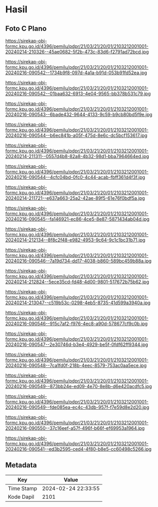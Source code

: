 # Hasil

## Foto C Plano

https://sirekap-obj-formc.kpu.go.id/4396/pemilu/pdpr/21/03/21/20/01/2103212001001-20240214-210326--45ae0682-5f2b-473c-83d6-f2791ad72bcd.jpg

https://sirekap-obj-formc.kpu.go.id/4396/pemilu/pdpr/21/03/21/20/01/2103212001001-20240216-090542--1734b9f8-097d-4a1a-b91d-053b91fd52ea.jpg

https://sirekap-obj-formc.kpu.go.id/4396/pemilu/pdpr/21/03/21/20/01/2103212001001-20240216-090542--01baa632-6913-4e04-9565-bb378b531c79.jpg

https://sirekap-obj-formc.kpu.go.id/4396/pemilu/pdpr/21/03/21/20/01/2103212001001-20240216-090543--6bade432-9644-4133-9c59-b9cb80bd5f9e.jpg

https://sirekap-obj-formc.kpu.go.id/4396/pemilu/pdpr/21/03/21/20/01/2103212001001-20240216-090544--b6ec841b-a05f-475d-8e6c-dc5bcf153617.jpg

https://sirekap-obj-formc.kpu.go.id/4396/pemilu/pdpr/21/03/21/20/01/2103212001001-20240214-211311--0557d4b8-82a8-4b32-98d1-bba7964664ed.jpg

https://sirekap-obj-formc.kpu.go.id/4396/pemilu/pdpr/21/03/21/20/01/2103212001001-20240216-090544--4cfc04bd-0fc0-4c44-acab-fbff361d4f3f.jpg

https://sirekap-obj-formc.kpu.go.id/4396/pemilu/pdpr/21/03/21/20/01/2103212001001-20240214-211721--e637a663-25a2-42ae-89f5-61e76f0bdf5a.jpg

https://sirekap-obj-formc.kpu.go.id/4396/pemilu/pdpr/21/03/21/20/01/2103212001001-20240216-090545--fa146921-ec86-4ce5-8e87-5871434ab04d.jpg

https://sirekap-obj-formc.kpu.go.id/4396/pemilu/pdpr/21/03/21/20/01/2103212001001-20240214-212134--8f8c2f48-e982-4953-9c64-9c1c1bc31b71.jpg

https://sirekap-obj-formc.kpu.go.id/4396/pemilu/pdpr/21/03/21/20/01/2103212001001-20240216-090546--7a19d734-dd17-4038-b860-589bc459b88a.jpg

https://sirekap-obj-formc.kpu.go.id/4396/pemilu/pdpr/21/03/21/20/01/2103212001001-20240214-212824--5ece35cd-fd48-4d00-9801-517672b75b62.jpg

https://sirekap-obj-formc.kpu.go.id/4396/pemilu/pdpr/21/03/21/20/01/2103212001001-20240214-213047--c519b53c-0298-4eb5-8735-41d599a3940a.jpg

https://sirekap-obj-formc.kpu.go.id/4396/pemilu/pdpr/21/03/21/20/01/2103212001001-20240216-090546--915c7af2-f976-4ec8-a90d-578677cf9c0b.jpg

https://sirekap-obj-formc.kpu.go.id/4396/pemilu/pdpr/21/03/21/20/01/2103212001001-20240216-090547--2e30746d-b3e4-4929-be5f-0fdf62ff9344.jpg

https://sirekap-obj-formc.kpu.go.id/4396/pemilu/pdpr/21/03/21/20/01/2103212001001-20240216-090548--7ca1fd0f-218b-4eec-8579-753ac0aa5ece.jpg

https://sirekap-obj-formc.kpu.go.id/4396/pemilu/pdpr/21/03/21/20/01/2103212001001-20240216-090549--873bb24e-ed09-4e70-8e8b-d6e420acdfc5.jpg

https://sirekap-obj-formc.kpu.go.id/4396/pemilu/pdpr/21/03/21/20/01/2103212001001-20240216-090549--fde085ea-ec4c-43db-957f-f7e59d8e2d20.jpg

https://sirekap-obj-formc.kpu.go.id/4396/pemilu/pdpr/21/03/21/20/01/2103212001001-20240216-090550--37c16eef-a57f-496f-b66f-ef69953a1964.jpg

https://sirekap-obj-formc.kpu.go.id/4396/pemilu/pdpr/21/03/21/20/01/2103212001001-20240216-090541--ed3b2595-ced4-4f80-b8e5-cc60498c5266.jpg


## Metadata

| Key        | Value               |
| ---------- | ------------------- |
| Time Stamp | 2024-02-24 22:33:55 |
| Kode Dapil | 2101                |



